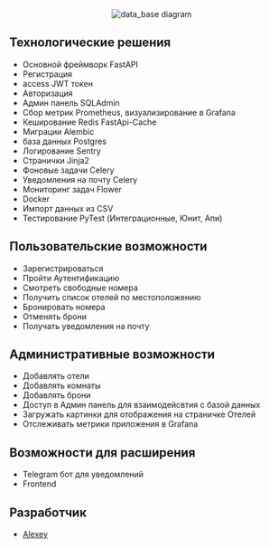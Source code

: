 <div align='center'>
        <img src="https://i.ibb.co/d46tqNh/UZOE1-FOXm1s.jpg", alt='data_base diagram'>
  
</div>



## Технологические решения
  - Основной фреймворк FastAPI
  - Регистрация
  - access JWT токен
  - Авторизация
  - Админ панель SQLAdmin
  - Сбор метрик Prometheus, визуализирование в Grafana
  - Кеширование Redis FastApi-Cache
  - Миграции Alembic
  - база данных Postgres
  - Логирование Sentry
  - Странички Jinja2
  - Фоновые задачи Celery
  - Уведомления на почту Celery
  - Мониторинг задач Flower
  - Docker
  - Импорт данных из CSV
  - Тестирование PyTest (Интеграционные, Юнит, Апи)

## Пользовательские возможности
  - Зарегистрироваться
  - Пройти Аутентификацию
  - Смотреть свободные номера
  - Получить список отелей по местоположению
  - Бронировать номера
  - Отменять брони
  - Получать уведомления на почту

 ## Административные возможности
  - Добавлять отели
  - Добавлять комнаты
  - Добавлять брони
  - Доступ в Админ панель для взаимодейсвтия с базой данных
  - Загружать картинки для отображения на страничке Отелей
  - Отслеживать метрики приложения в Grafana
 

## Возможности для расширения
  - Telegram бот для уведомлений
  - Frontend

## Разработчик

- [Alexey](https://github.com/xOstWinDx)
